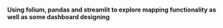 #### Using folium, pandas and streamlit to explore mapping functionality as well as some dashboard designing
